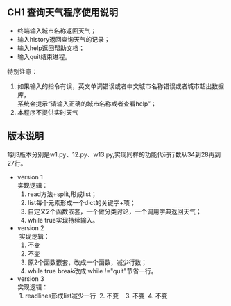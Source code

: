 ## CH1 查询天气程序使用说明

- 终端输入城市名称返回天气；
- 输入history返回查询天气的记录；
- 输入help返回帮助文档；
- 输入quit结束进程。

特别注意：  
1. 如果输入的指令有误，英文单词错误或者中文城市名称错误或者城市超出数据库，    
系统会提示“请输入正确的城市名称或者查看help”；  
2. 本程序不提供实时天气

## 版本说明
1到3版本分别是w1.py、12.py、w13.py,实现同样的功能代码行数从34到28再到27行。   
- version 1  
  实现逻辑：
  1. read方法+split,形成list；  
  2. list每个元素形成一个dict的关键字+项；   
  3. 自定义2个函数嵌套，一个做分类讨论，一个调用字典返回天气；  
  4. while true实现持续输入。
- version 2   
  实现逻辑：   
  1. 不变     
  2. 不变  
  3. 原2个函数嵌套，改成一个函数，减少行数；   
  4. while true break改成 while !="quit"节省一行。
- version 3   
实现逻辑：   
  1. readlines形成list减少一行
  2. 不变  
  3. 不变
  4. 不变
  
